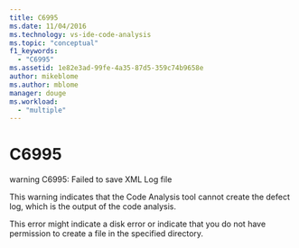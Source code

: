 ```yaml
---
title: C6995
ms.date: 11/04/2016
ms.technology: vs-ide-code-analysis
ms.topic: "conceptual"
f1_keywords:
  - "C6995"
ms.assetid: 1e82e3ad-99fe-4a35-87d5-359c74b9658e
author: mikeblome
ms.author: mblome
manager: douge
ms.workload:
  - "multiple"
---
```

# C6995
warning C6995: Failed to save XML Log file

 This warning indicates that the Code Analysis tool cannot create the defect log, which is the output of the code analysis.

 This error might indicate a disk error or indicate that you do not have permission to create a file in the specified directory.